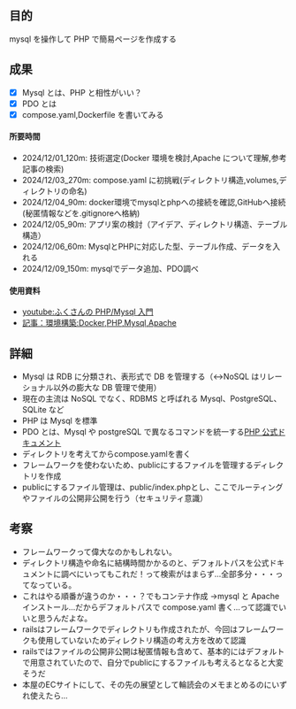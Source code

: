 ## 目的

<!-- 目的(〜を知りたい/〜を実装したい) -->

mysql を操作して PHP で簡易ページを作成する

## 成果

<!-- 成果(できたこと/できなかったこと) -->

- [x] Mysql とは、PHP と相性がいい？
- [x] PDO とは
- [x] compose.yaml,Dockerfile を書いてみる

#### 所要時間

- 2024/12/01_120m: 技術選定(Docker 環境を検討,Apache について理解,参考記事の検索)
- 2024/12/03_270m: compose.yaml に初挑戦(ディレクトリ構造,volumes,ディレクトリの命名)
- 2024/12/04_90m: docker環境でmysqlとphpへの接続を確認,GitHubへ接続(秘匿情報などを.gitignoreへ格納)
- 2024/12/05_90m: アプリ案の検討（アイデア、ディレクトリ構造、テーブル構造）
- 2024/12/06_60m: MysqlとPHPに対応した型、テーブル作成、データを入れる
- 2024/12/09_150m: mysqlでデータ追加、PDO調べ



#### 使用資料

<!-- 使用資料(教材/書籍/ワークシート/Youtube) -->

- [youtube:ふくさんの PHP/Mysql 入門](https://youtu.be/ytw2GwWaLvk?si=DoNQuOFRcYzeXYs8)
- [記事：環境構築:Docker,PHP,Mysql,Apache](https://oopsoop.com/php-dev-environment-using-docker-for-mac/)

## 詳細

<!-- 詳細(キーワード/プロセス//具体例を挙げる/今回の課題解決を今後に繋げられる形で記録) -->

- Mysql は RDB に分類され、表形式で DB を管理する（↔︎NoSQL はリレーショナル以外の膨大な DB 管理で使用）
- 現在の主流は NoSQL でなく、RDBMS と呼ばれる Mysql、PostgreSQL、SQLite など
- PHP は Mysql を標準
- PDO とは、Mysql や postgreSQL で異なるコマンドを統一する[PHP 公式ドキュメント](https://www.php.net/manual/ja/class.pdo.php)
- ディレクトリを考えてからcompose.yamlを書く
- フレームワークを使わないため、publicにするファイルを管理するディレクトリを作成
- publicにするファイル管理は、public/index.phpとし、ここでルーティングやファイルの公開非公開を行う（セキュリティ意識）


## 考察

<!-- 考察(今後の展望/) -->

- フレームワークって偉大なのかもしれない。
- ディレクトリ構造や命名に結構時間かかるのと、デフォルトパスを公式ドキュメントに調べにいってもこれだ！って検索がはまらず...全部多分・・・ってなっている。
- これはやる順番が違うのか・・・？でもコンテナ作成 →mysql と Apache インストール...だからデフォルトパスで compose.yaml 書く...って認識でいいと思うんだよな。
- railsはフレームワークでディレクトリも作成されたが、今回はフレームワークも使用していないためディレクトリ構造の考え方を改めて認識
- railsではファイルの公開非公開は秘匿情報も含めて、基本的にはデフォルトで用意されていたので、自分でpublicにするファイルも考えるとなると大変そうだ
- 本屋のECサイトにして、その先の展望として輪読会のメモまとめるのにいずれ使えたら...